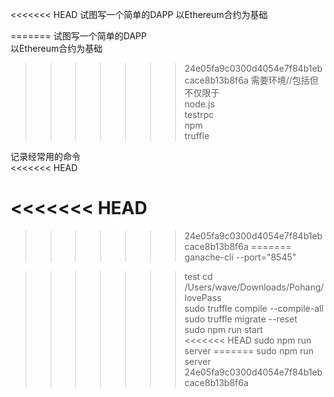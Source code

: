 <<<<<<< HEAD
试图写一个简单的DAPP 以Ethereum合约为基础  

=======
试图写一个简单的DAPP  
以Ethereum合约为基础  
  
>>>>>>> 24e05fa9c0300d4054e7f84b1ebcace8b13b8f6a
需要环境//包括但不仅限于  
node.js  
testrpc  
npm  
truffle  

记录经常用的命令  
<<<<<<< HEAD

<<<<<<< HEAD
=======
>>>>>>> 24e05fa9c0300d4054e7f84b1ebcace8b13b8f6a
=======
ganache-cli --port="8545"

>>>>>>> test
cd /Users/wave/Downloads/Pohang/lovePass  
sudo truffle compile --compile-all  
sudo truffle migrate --reset  
sudo npm run start  
<<<<<<< HEAD
sudo npm run server
=======
sudo npm run server  
>>>>>>> 24e05fa9c0300d4054e7f84b1ebcace8b13b8f6a
